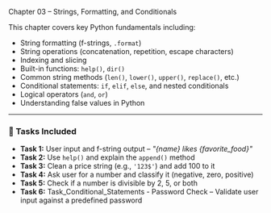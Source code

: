Chapter 03 – Strings, Formatting, and Conditionals

This chapter covers key Python fundamentals including:

- String formatting (f-strings, `.format`)
- String operations (concatenation, repetition, escape characters)
- Indexing and slicing
- Built-in functions: `help()`, `dir()`
- Common string methods (`len()`, `lower()`, `upper()`, `replace()`, etc.)
- Conditional statements: `if`, `elif`, `else`, and nested conditionals
- Logical operators (`and`, `or`)
- Understanding false values in Python

---

### 📘 Tasks Included

- **Task 1:** User input and f-string output – *"{name} likes {favorite_food}"*
- **Task 2:** Use `help()` and explain the `append()` method
- **Task 3:** Clean a price string (e.g., `'123$'`) and add 100 to it
- **Task 4:** Ask user for a number and classify it (negative, zero, positive)
- **Task 5:** Check if a number is divisible by 2, 5, or both
- **Task 6:** Task_Conditional_Statements - Password Check – Validate user input against a predefined password
